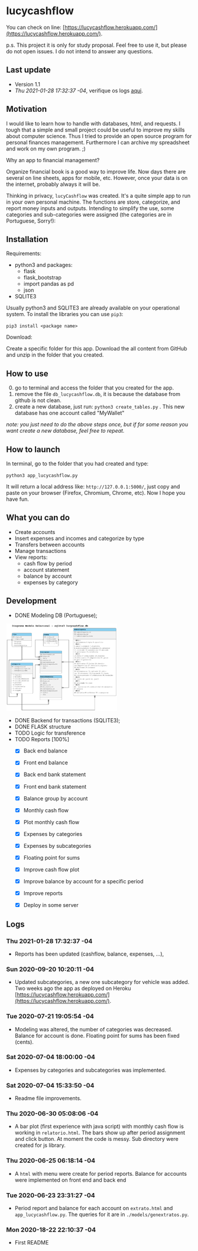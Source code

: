 # lucycashflow

You can check on line: [https://lucycashflow.herokuapp.com/](https://lucycashflow.herokuapp.com/). 

p.s. This project it is only for study proposal. Feel free to use it,
but please do not open issues. I do not intend to answer any questions. 

## Last update

- Version 1.1
- *Thu 2021-01-28 17:32:37 -04*, verifique os logs <a href="#logss">aqui</a>.

## Motivation

I would like to learn how to handle with databases, html, and
requests. I tough that a simple and small project could be useful to
improve my skills about computer science. Thus I tried to provide an
open source program for personal finances management. Furthermore I can
archive my spreadsheet and work on my own program. ;)

Why an app to financial management?

Organize financial book is a good way to improve life. Now days there
are several on line sheets, apps for mobile, etc. However, once your data
is on the internet, probably always it will be.
 
Thinking in privacy, `lucyCashflow` was created. It's a quite simple app
to run in your own personal machine. The functions are store,
categorize, and report money inputs and outputs. Intending to simplify
the use, some categories and sub-categories were assigned (the
categories are in Portuguese, Sorry!):

## Installation

Requirements:

- python3 and packages:
    - flask
    - flask_bootstrap
    - import pandas as pd
    - json
- SQLITE3

Usually python3 and SQLITE3 are already available on your operational system. To
install the libraries you can use `pip3`:

`pip3 install <package name>`

Download:

Create a specific folder for this app. Download the all content from
GitHub and unzip in the folder that you created.

## How to use

0. go to terminal and access the folder that you created for the app.
1. remove the file `db_lucycashflow.db`, it is because the database from github is not clean.
2. create a new database, just run: `python3 create_tables.py` . This new database has one account called "MyWallet"

*note: you just need to do the above steps once, but if for some reason you want create a new database, feel free to repeat.*

## How to launch

In terminal, go to the folder that you had created and type:

`python3 app_lucycashflow.py`

It will return a local address like: `http://127.0.0.1:5000/`, just copy
and paste on your browser (Firefox, Chromium, Chrome, etc). Now I hope
you have fun.

## What you can do

- Create accounts
- Insert expenses and incomes and categorize by type
- Transfers between accounts
- Manage transactions
- View reports:
  - cash flow by period
  - account statement
  - balance by account
  - expenses by category

## Development

- DONE Modeling DB (Portuguese);

<img src="/models/dbsql_model.png" alt="" width="300">

- DONE Backend for transactions (SQLITE3);
- DONE FLASK structure
- TODO Logic for transference 
- TODO Reports [100%]
  - [X] Back end balance
  - [X] Front end balance
  - [X] Back end bank statement
  - [X] Front end bank statement
  - [X] Balance group by account
  - [X] Monthly cash flow 
  - [X] Plot monthly cash flow
  - [X] Expenses by categories
  - [X] Expenses by subcategories
  - [X] Floating point for sums
  - [X] Improve cash flow plot
  - [X] Improve balance by account for a specific period
  - [X] Improve reports
  - [X] Deploy in some server
   

## Logs 
<a name="logss"></a> 

### Thu 2021-01-28 17:32:37 -04
- Reports has been updated (cashflow, balance, expenses, ...), 

### Sun 2020-09-20 10:20:11 -04
- Updated subcategories, a new one subcategory for vehicle was
added. Two weeks ago the app as deployed on Heroku
[https://lucycashflow.herokuapp.com/](https://lucycashflow.herokuapp.com/). 

### Tue 2020-07-21 19:05:54 -04
- Modeling was altered, the number of categories was decreased. Balance
for account is done. Floating point for sums has been fixed (cents).

### Sat 2020-07-04 18:00:00 -04
- Expenses by categories and subcategories was implemented.

### Sat 2020-07-04 15:33:50 -04
- Readme file improvements.

### Thu 2020-06-30 05:08:06 -04
- A bar plot (first experience with java script) with monthly cash flow
is working in `relatorio.html`. The bars show up after period assignment
and click button. At moment the code is messy. Sub directory were
created for js library.

### Thu 2020-06-25 06:18:14 -04
- A `html` with menu were create for period reports. Balance for
accounts were implemented on front end and back end

### Tue 2020-06-23 23:31:27 -04
- Period report and balance for each account on `extrato.html` and
`app_lucycashflow.py`. The queries for it are in
`./models/genextratos.py`. 

### Mon 2020-18-22 22:10:37 -04
- First README
